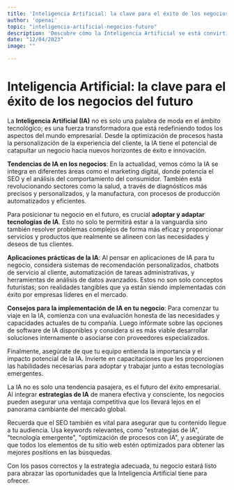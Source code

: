 ```yaml
---
title: 'Inteligencia Artificial: la clave para el éxito de los negocios del futuro'
author: 'openai'
topic: "inteligencia-artificial-negocios-futuro"
description: 'Descubre cómo la Inteligencia Artificial se está convirtiendo en un factor fundamental para el éxito y la innovación en el mundo empresarial. Este artículo te guiará por las tendencias más actuales y cómo implementar estrategias de IA en tu negocio.'
date: "12/04/2023"
image: ""

---
```


# Inteligencia Artificial: la clave para el éxito de los negocios del futuro

La **Inteligencia Artificial (IA)** no es solo una palabra de moda en el ámbito tecnológico; es una fuerza transformadora que está redefiniendo todos los aspectos del mundo empresarial. Desde la optimización de procesos hasta la personalización de la experiencia del cliente, la IA tiene el potencial de catapultar un negocio hacia nuevos horizontes de éxito e innovación.

**Tendencias de IA en los negocios**: En la actualidad, vemos cómo la IA se integra en diferentes áreas como el marketing digital, donde potencia el SEO y el análisis del comportamiento del consumidor. También está revolucionando sectores como la salud, a través de diagnósticos más precisos y personalizados, y la manufactura, con procesos de producción automatizados y eficientes.

Para posicionar tu negocio en el futuro, es crucial **adoptar y adaptar tecnologías de IA**. Esto no solo te permitirá estar a la vanguardia sino también resolver problemas complejos de forma más eficaz y proporcionar servicios y productos que realmente se alineen con las necesidades y deseos de tus clientes.

**Aplicaciones prácticas de la IA**: Al pensar en aplicaciones de IA para tu negocio, considera sistemas de recomendación personalizados, chatbots de servicio al cliente, automatización de tareas administrativas, y herramientas de análisis de datos avanzados. Estos no son solo conceptos futuristas; son realidades tangibles que ya están siendo implementadas con éxito por empresas líderes en el mercado.

**Consejos para la implementación de IA en tu negocio**: Para comenzar tu viaje en la IA, comienza con una evaluación honesta de las necesidades y capacidades actuales de tu compañía. Luego infórmate sobre las opciones de software de IA disponibles y considera si es más viable desarrollar soluciones internamente o asociarse con proveedores especializados.

Finalmente, asegúrate de que tu equipo entienda la importancia y el impacto potencial de la IA. Invierte en capacitaciones que les proporcionen las habilidades necesarias para adoptar y trabajar junto a estas tecnologías emergentes.

La IA no es solo una tendencia pasajera, es el futuro del éxito empresarial. Al integrar **estrategias de IA** de manera efectiva y consciente, los negocios pueden asegurar una ventaja competitiva que los llevará lejos en el panorama cambiante del mercado global.

Recuerda que el SEO también es vital para asegurar que tu contenido llegue a tu audiencia. Usa keywords relevantes, como "estrategias de IA", "tecnología emergente", "optimización de procesos con IA", y asegúrate de que todos los elementos de tu sitio web estén optimizados para obtener las mejores positions en las búsquedas.

Con los pasos correctos y la estrategia adecuada, tu negocio estará listo para abrazar las oportunidades que la Inteligencia Artificial tiene para ofrecer.